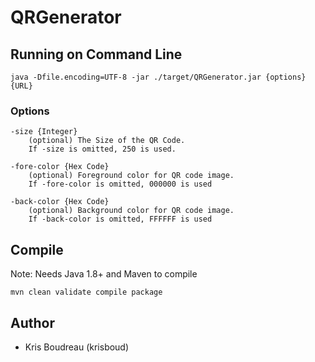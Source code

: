 # QRGenerator

## Running on Command Line
    java -Dfile.encoding=UTF-8 -jar ./target/QRGenerator.jar {options} {URL}
    
### Options
    -size {Integer}
        (optional) The Size of the QR Code.  
        If -size is omitted, 250 is used.
    
    -fore-color {Hex Code}
        (optional) Foreground color for QR code image.  
        If -fore-color is omitted, 000000 is used
        
    -back-color {Hex Code}
        (optional) Background color for QR code image.
        If -back-color is omitted, FFFFFF is used
        
## Compile
Note: Needs Java 1.8+ and Maven to compile

    mvn clean validate compile package
    
## Author
* Kris Boudreau (krisboud)



